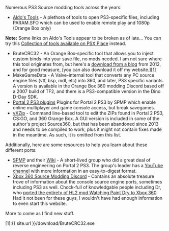 Numerous PS3 Source modding tools across the years:

- [Aldo's Tools](https://www.aldostools.org/) - A plethora of tools to open PS3-specific files, including PARAM.SFO which can be used to enable remote play and 1080p (Orange Box only)

**Note:** Some links on Aldo's Tools appear to be broken as of late... You can try this [Collection of tools available on PSX Place](https://www.psx-place.com/resources/ps3-tools-collection.594/) instead.

- BruteCRC32 - An Orange Box-specific tool that allows you to inject custom binds into your save file, no mods needed. I am not sure where this tool originates from, but here's a [download from a blog](http://tobmps3.blogspot.com/2012/03/crc32.html) from 2012, and for good measure, [you can also download it off my website.][1]
- MakeGameData - A Valve-internal tool that converts any PC source engine files (vtf, bsp, mdl, etc) into 360, and later, PS3 specific variants. A version is available in the Orange Box 360 modding Discord based off a 2007 build of TF2, and there is a PS3-compatible version in the Dino D-Day SDK. 
- [Portal 2 PS3 plugins](https://github.com/SourceSPMP/PS3Plugins/tree/main) Plugins for Portal 2 PS3 by SPMP which enable online multiplayer and game console access, but break savegames.
- [vXZip](https://github.com/CRACKbomber/vxzip) - Command line-based tool to edit the ZIPs found in Portal 2 PS3, CS:GO, and 360 Orange Box. A GUI version is included in some of the author's project Source360, but that has been abandoned since 2013 and needs to be compiled to work, plus it might not contain fixes made in the meantime. As such, it is omitted from this list.

Additionally, here are some resources to help you learn about these different ports:
- [SPMP](https://github.com/SourceSPMP) and their [Wiki](https://sourcespmp.github.io/wiki/) - A short-lived group who did a great deal of reverse engineering on Portal 2 PS3. The group's leader has a [YouTube channel](https://www.youtube.com/@relt_/videos) with more information in an easy-to-digest format.
- [Xbox 360 Source Modding Discord](https://discord.gg/Py9FpHakRH) - Contains an absolute treasure trove of information about the console source engine ports, sometimes including PS3 as well. Chock-full of knowledgable people including Dr, who [ported the entirety of HL2 mod Watching Paint Dry to Xbox 360](https://www.youtube.com/watch?v=xFJPHAg3kcs). Had it not been for these guys, I wouldn't have had enough information to even start this website.

More to come as I find new stuff.

[1]:{{ site.url }}/download/BruteCRC32.exe